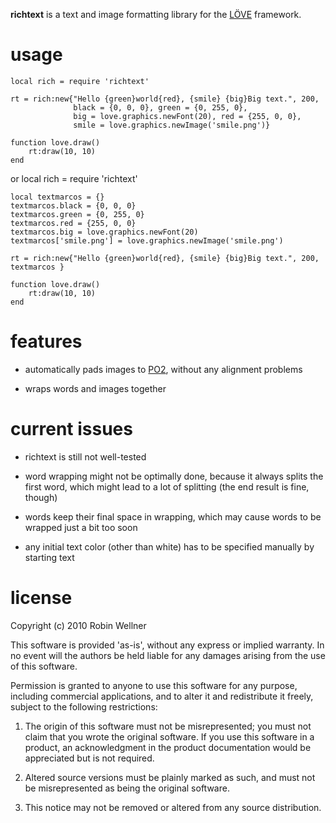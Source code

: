 **richtext** is a text and image formatting library for the
[LÖVE](http://love2d.org/) framework.

# usage

    local rich = require 'richtext'

    rt = rich:new{"Hello {green}world{red}, {smile} {big}Big text.", 200,
                  black = {0, 0, 0}, green = {0, 255, 0},
                  big = love.graphics.newFont(20), red = {255, 0, 0},
                  smile = love.graphics.newImage('smile.png')}

    function love.draw()
        rt:draw(10, 10)
    end
    
or
    local rich = require 'richtext'
    
    local textmarcos = {}
    textmarcos.black = {0, 0, 0}
    textmarcos.green = {0, 255, 0}
    textmarcos.red = {255, 0, 0}
    textmarcos.big = love.graphics.newFont(20)
    textmarcos['smile.png'] = love.graphics.newImage('smile.png')

    rt = rich:new{"Hello {green}world{red}, {smile} {big}Big text.", 200, textmarcos }

    function love.draw()
        rt:draw(10, 10)
    end

# features

* automatically pads images to [PO2](http://love2d.org/wiki/PO2_Syndrome),
  without any alignment problems

* wraps words and images together

# current issues

* richtext is still not well-tested

* word wrapping might not be optimally done, because it always splits the first
  word, which might lead to a lot of splitting (the end result is fine, though)

* words keep their final space in wrapping, which may cause words to be wrapped
  just a bit too soon

* any initial text color (other than white) has to be specified manually by
  starting text


# license

Copyright (c) 2010 Robin Wellner

This software is provided 'as-is', without any express or implied
warranty. In no event will the authors be held liable for any damages
arising from the use of this software.

Permission is granted to anyone to use this software for any purpose,
including commercial applications, and to alter it and redistribute it
freely, subject to the following restrictions:

1. The origin of this software must not be misrepresented; you must not
   claim that you wrote the original software. If you use this software
   in a product, an acknowledgment in the product documentation would be
   appreciated but is not required.

2. Altered source versions must be plainly marked as such, and must not be
   misrepresented as being the original software.

3. This notice may not be removed or altered from any source
   distribution.
